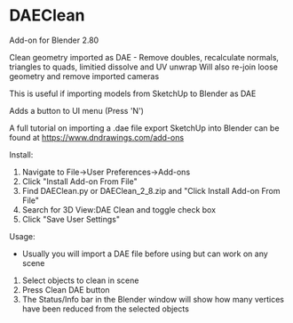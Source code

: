 # DAEClean 
Add-on for Blender 2.80

Clean geometry imported as DAE - Remove doubles, recalculate normals, triangles to quads, limitied dissolve and UV unwrap
Will also re-join loose geometry and remove imported cameras 

This is useful if importing models from SketchUp to Blender as DAE

Adds a button to UI menu (Press 'N')

A full tutorial on importing a .dae file export SketchUp into Blender can be found at https://www.dndrawings.com/add-ons

Install:
1. Navigate to File->User Preferences->Add-ons 
2. Click "Install Add-on From File"
3. Find DAEClean.py or DAEClean_2_8.zip and "Click Install Add-on From File"
4. Search for 3D View:DAE Clean and toggle check box
5. Click "Save User Settings"

Usage:
- Usually you will import a DAE file before using but can work on any scene

1. Select objects to clean in scene
2. Press Clean DAE button
3. The Status/Info bar in the Blender window will show how many vertices have been reduced from the selected objects 
